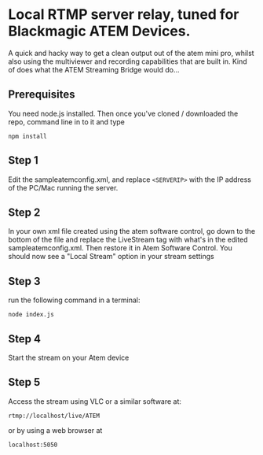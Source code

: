 # Local RTMP server relay, tuned for Blackmagic ATEM Devices.

A quick and hacky way to get a clean output out of the atem mini pro, whilst also using the multiviewer and recording capabilities that are built in.
Kind of does what the ATEM Streaming Bridge would do...

## Prerequisites

You need node.js installed. Then once you've cloned / downloaded the repo, command line in to it and type


```
npm install
```

## Step 1

Edit the sampleatemconfig.xml, and replace `<SERVERIP>` with the IP address of the PC/Mac running the server.

## Step 2

In your own xml file created using the atem software control, go down to the bottom of the file and replace the LiveStream tag with what's in the edited sampleatemconfig.xml. Then restore it in Atem Software Control. You should now see a "Local Stream" option in your stream settings

## Step 3

run the following command in a terminal:

```
node index.js
```

## Step 4

Start the stream on your Atem device

## Step 5

Access the stream using VLC or a similar software at:

```
rtmp://localhost/live/ATEM
```

or by using a web browser at

```
localhost:5050
```